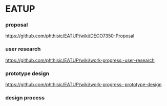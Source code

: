 # EATUP
### proposal

https://github.com/phthisic/EATUP/wiki/DECO7350-Proposal

### user research

https://github.com/phthisic/EATUP/wiki/work-progress:-user-research

### prototype design

https://github.com/phthisic/EATUP/wiki/work-progress:-prototype-design

### design process


